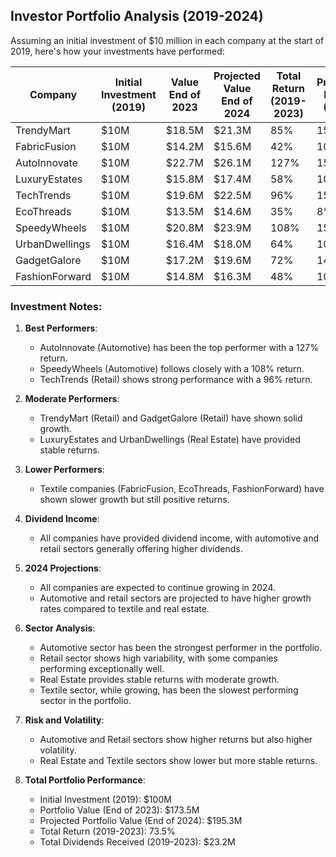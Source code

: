 ## Investor Portfolio Analysis (2019-2024)

Assuming an initial investment of $10 million in each company at the start of 2019, here's how your investments have performed:

| Company | Initial Investment (2019) | Value End of 2023 | Projected Value End of 2024 | Total Return (2019-2023) | Projected Return (2024) | Dividends Received (2019-2023) |
|---------|---------------------------|-------------------|-----------------------------|--------------------------|--------------------------|---------------------------------|
| TrendyMart | $10M | $18.5M | $21.3M | 85% | 15% | $2.5M |
| FabricFusion | $10M | $14.2M | $15.6M | 42% | 10% | $1.8M |
| AutoInnovate | $10M | $22.7M | $26.1M | 127% | 15% | $3.2M |
| LuxuryEstates | $10M | $15.8M | $17.4M | 58% | 10% | $2.1M |
| TechTrends | $10M | $19.6M | $22.5M | 96% | 15% | $2.7M |
| EcoThreads | $10M | $13.5M | $14.6M | 35% | 8% | $1.5M |
| SpeedyWheels | $10M | $20.8M | $23.9M | 108% | 15% | $2.9M |
| UrbanDwellings | $10M | $16.4M | $18.0M | 64% | 10% | $2.2M |
| GadgetGalore | $10M | $17.2M | $19.6M | 72% | 14% | $2.4M |
| FashionForward | $10M | $14.8M | $16.3M | 48% | 10% | $1.9M |

### Investment Notes:

1. **Best Performers**: 
   - AutoInnovate (Automotive) has been the top performer with a 127% return.
   - SpeedyWheels (Automotive) follows closely with a 108% return.
   - TechTrends (Retail) shows strong performance with a 96% return.

2. **Moderate Performers**:
   - TrendyMart (Retail) and GadgetGalore (Retail) have shown solid growth.
   - LuxuryEstates and UrbanDwellings (Real Estate) have provided stable returns.

3. **Lower Performers**:
   - Textile companies (FabricFusion, EcoThreads, FashionForward) have shown slower growth but still positive returns.

4. **Dividend Income**:
   - All companies have provided dividend income, with automotive and retail sectors generally offering higher dividends.

5. **2024 Projections**:
   - All companies are expected to continue growing in 2024.
   - Automotive and retail sectors are projected to have higher growth rates compared to textile and real estate.

6. **Sector Analysis**:
   - Automotive sector has been the strongest performer in the portfolio.
   - Retail sector shows high variability, with some companies performing exceptionally well.
   - Real Estate provides stable returns with moderate growth.
   - Textile sector, while growing, has been the slowest performing sector in the portfolio.

7. **Risk and Volatility**:
   - Automotive and Retail sectors show higher returns but also higher volatility.
   - Real Estate and Textile sectors show lower but more stable returns.

8. **Total Portfolio Performance**:
   - Initial Investment (2019): $100M
   - Portfolio Value (End of 2023): $173.5M
   - Projected Portfolio Value (End of 2024): $195.3M
   - Total Return (2019-2023): 73.5%
   - Total Dividends Received (2019-2023): $23.2M

